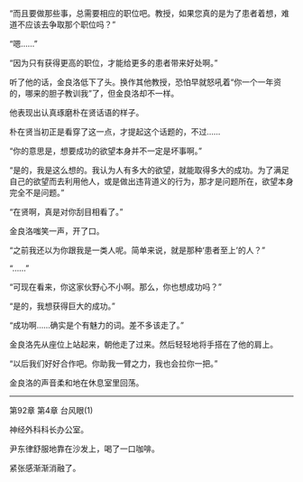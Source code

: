 “而且要做那些事，总需要相应的职位吧。教授，如果您真的是为了患者着想，难道不应该去争取那个职位吗？”

“嗯……”

“因为只有获得更高的职位，才能给更多的患者带来好处啊。”

听了他的话，金良洛低下了头。换作其他教授，恐怕早就怒吼着“你一个一年资的，哪来的胆子教训我”了，但金良洛却不一样。

他表现出认真琢磨朴在贤话语的样子。

朴在贤当初正是看穿了这一点，才提起这个话题的，不过……

“你的意思是，想要成功的欲望本身并不一定是坏事啊。”

“是的，我是这么想的。我认为人有多大的欲望，就能取得多大的成功。为了满足自己的欲望而去利用他人，或是做出违背道义的行为，那才是问题所在，欲望本身完全不是问题。”

“在贤啊，真是对你刮目相看了。”

金良洛嗤笑一声，开了口。

“之前我还以为你跟我是一类人呢。简单来说，就是那种‘患者至上’的人？”

“……”

“可现在看来，你这家伙野心不小啊。那么，你也想成功吗？”

“是的，我想获得巨大的成功。”

“成功啊……确实是个有魅力的词。差不多该走了。”

金良洛先从座位上站起来，朝他走了过来。然后轻轻地将手搭在了他的肩上。

“以后我们好好合作吧。你助我一臂之力，我也会拉你一把。”

金良洛的声音柔和地在休息室里回荡。

***

第92章 第4章 台风眼(1)

神经外科科长办公室。

尹东律舒服地靠在沙发上，喝了一口咖啡。

紧张感渐渐消融了。
